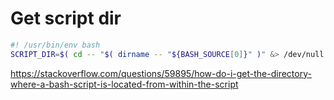 # Get script dir
````bash
#! /usr/bin/env bash
SCRIPT_DIR=$( cd -- "$( dirname -- "${BASH_SOURCE[0]}" )" &> /dev/null && pwd )
````
https://stackoverflow.com/questions/59895/how-do-i-get-the-directory-where-a-bash-script-is-located-from-within-the-script
